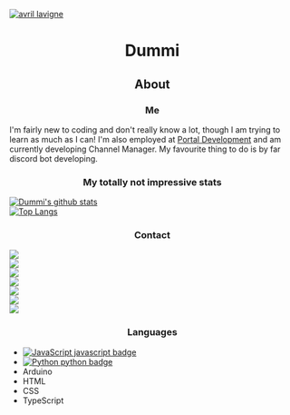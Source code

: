 [![avril lavigne](https://www.morecore.de/wp-content/uploads/avril-lavigne-love-sux-cover-artwork-01-2022.jpg)](https://www.google.com/url?sa=i&url=https%3A%2F%2Fwww.morecore.de%2Fnews%2Favril-lavigne-kuendigt-neues-album-love-sux-an-neue-single-mit-blackbear%2F&psig=AOvVaw0SrU65Xnc2swLwxXlcrnGa&ust=1642983587670000&source=images&cd=vfe&ved=0CAsQjRxqFwoTCLiyz_3MxvUCFQAAAAAdAAAAABAO "Avril Lavigne")

# <p align="center">Dummi</p>

## <p align="center">About</p>
### <p align="center">Me</p>
 I'm fairly new to coding and don't really know a lot, though I am trying to learn as much as I can! I'm also employed at [Portal Development](https://discord.gg/GPvsMz4YVb) and am currently developing Channel Manager. My favourite thing to do is by far discord bot developing.

### <p align="center">My totally not impressive stats</p>
[![Dummi's github stats](https://github-readme-stats.vercel.app/api?username=TheDummi&show_icons=true&theme=synthwave)]()<br>
[![Top Langs](https://github-readme-stats.vercel.app/api/top-langs/?username=TheDummi&theme=synthwave)]()
### <p align="center">Contact</p>

 [![](https://img.shields.io/discord/689260593080696833?color=red&label=Comdummity&logo=discord)](https://discord.gg/tWFDYBj9ZC)  
 [![](https://img.shields.io/twitter/follow/20dummi05?color=red&label=Dummi%233085&logo=discord&style=flat-square)]()  
 [![](https://img.shields.io/twitter/follow/20dummi05?color=red&logo=twitter&style=flat-square)]()  
 [![](https://img.shields.io/twitter/follow/20dummi05?color=red&label=the__dummi&logo=instagram&style=flat-square)]()  
 [![](https://img.shields.io/twitter/follow/20dummi05?color=red&label=r20dummi05&logo=playstation&style=flat-square)]()  
 [![](https://img.shields.io/twitter/follow/20dummi05?color=red&label=TheDummi&logo=spotify&style=flat-square)]()  
 [![](https://img.shields.io/youtube/channel/subscribers/UCXKevUeuFcX7wdB_Li7KMWg?color=red&label=TheDummi&logo=youtube&logoColor=red&style=flat-square)]()  

### <p align="center">Languages</p>
  - [![JavaScript javascript badge]()]()  
  - [![Python python badge]()]()  
  - Arduino  
  - HTML  
  - CSS  
  - TypeScript  
